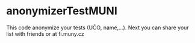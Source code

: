 # anonymizerTestMUNI
This code anonymize your tests (UČO, name,...). Next you can share your list with friends or at fi.muny.cz
